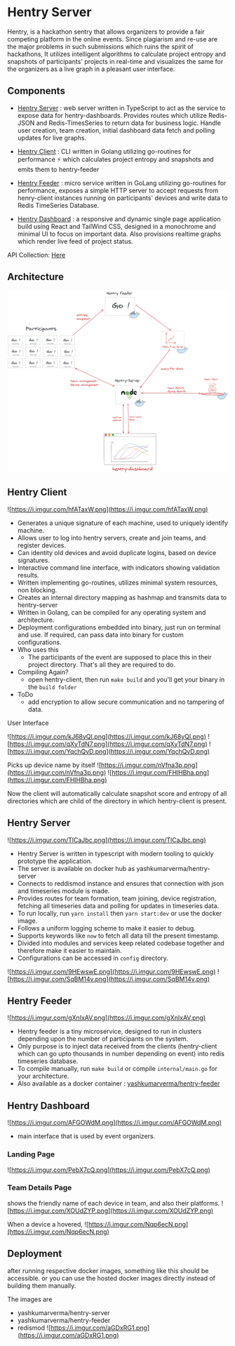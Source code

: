 # Hentry Server

Hentry, is a hackathon sentry that allows organizers to provide a fair competing platform in the online events. Since plagiarism and re-use are the major problems in such submissions which ruins the spirit of hackathons,  It utilizes intelligent algorithms to calculate project entropy and snapshots of participants' projects in real-time and visualizes the same for the organizers as a live graph in a pleasant user interface.


## Components

- [Hentry Server](https://github.com/YashKumarVerma/hentry-server) : web server written in TypeScript to act as the service to expose data for hentry-dashboards. Provides routes which utilize Redis-JSON and Redis-TimesSeries to return data for business logic. Handle user creation, team creation, initial dashboard data fetch and polling updates for live graphs.
- [Hentry Client](https://github.com/YashKumarVerma/hentry-client) : CLI written in Golang utilizing go-routines for performance ⚡ which calculates project entropy and snapshots and emits them to hentry-feeder

- [Hentry Feeder](https://github.com/YashKumarVerma/hentry-feeder) : micro service written in GoLang utilizing go-routines for performance, exposes a simple HTTP server to accept requests from henry-client instances running on participants' devices and write data to Redis TimeSeries Database.
-  [Hentry Dashboard](https://github.com/YashKumarVerma/hentry-dashboard) : a responsive and dynamic single page application build using React and TailWind CSS, designed in a monochrome and minimal UI to focus on important data. Also provisions realtime graphs which render live feed of project status.


API Collection: [Here](https://documenter.getpostman.com/view/10043948/TzRLmqrE#intro)

## Architecture
![Project Architecture](illustrations/map.png)

## Hentry Client

![https://i.imgur.com/hfATaxW.png](https://i.imgur.com/hfATaxW.png)

- Generates a unique signature of each machine, used to uniquely identify machine.
- Allows user to log into hentry servers, create and join teams, and register devices.
- Can identity old devices and avoid duplicate logins, based on device signatures.
- Interactive command line interface, with indicators showing validation results.
- Written implementing go-routines, utilizes minimal system resources, non blocking.
- Creates an internal directory mapping as hashmap and transmits data to hentry-server
- Written in Golang, can be compiled for any operating system and architecture.
- Deployment configurations embedded into binary, just run on terminal and use. If required, can pass data into binary for custom configurations.
- Who uses this
  - The participants of the event are supposed to place this in their project directory. That's all they are required to do.
- Compiling Again?
  - open hentry-client, then run `make build` and you'll get your binary in the `build folder`
- ToDo
  - add encryption to allow secure communication and no tampering of data.

User Interface

![https://i.imgur.com/kJ68yQI.png](https://i.imgur.com/kJ68yQI.png)
![https://i.imgur.com/qXyTdN7.png](https://i.imgur.com/qXyTdN7.png)
![https://i.imgur.com/YqchQvD.png](https://i.imgur.com/YqchQvD.png)

Picks up device name by itself
![https://i.imgur.com/nVfna3p.png](https://i.imgur.com/nVfna3p.png)
![https://i.imgur.com/FHlHBha.png](https://i.imgur.com/FHlHBha.png)

Now the client will automatically calculate snapshot score and entropy of all directories which are child of the directory in which hentry-client is present.


## Hentry Server

![https://i.imgur.com/TlCaJbc.png](https://i.imgur.com/TlCaJbc.png)

- Hentry Server is written in typescript with modern tooling to quickly prototype the application.
- The server is available on docker hub as yashkumarverma[](https://hub.docker.com/repository/docker/yashkumarverma/hentry-server)/hentry-server
- Connects to reddismod instance and ensures that connection with json and timeseries module is made.
- Provides routes for team formation, team joining, device registration, fetching all timeseries data and polling for updates in timeseries data.
- To run locally, run `yarn install` then `yarn start:dev` or use the docker image.
- Follows a uniform logging scheme to make it easier to debug.
- Supports keywords like `now` to fetch all data till the present timestamp.
- Divided into modules and services keep related codebase together and therefore make it easier to maintain.
- Configurations can be accessed in `config` directory.

![https://i.imgur.com/9HEwswE.png](https://i.imgur.com/9HEwswE.png)
![https://i.imgur.com/SqBM14v.png](https://i.imgur.com/SqBM14v.png)

## Hentry Feeder

![https://i.imgur.com/gXnIxAV.png](https://i.imgur.com/gXnIxAV.png)

- Hentry feeder is a tiny microservice, designed to run in clusters depending upon the number of participants on the system.
- Only purpose is to inject data received from the clients (hentry-client which can go upto thousands in number depending on event) into redis timeseries database.
- To compile manually, run `make build` or compile `internal/main.go` for your architecture.
- Also available as a docker container : [yashkumarverma/hentry-feeder](https://hub.docker.com/repository/docker/yashkumarverma/hentry-feeder)

## Hentry Dashboard

![https://i.imgur.com/AFGOWdM.png](https://i.imgur.com/AFGOWdM.png)
- main interface that is used by event organizers.


### Landing Page
![https://i.imgur.com/PebX7cQ.png](https://i.imgur.com/PebX7cQ.png)

### Team Details Page
shows the friendly name of each device in team, and also their platforms.
![https://i.imgur.com/XOUdZYP.png](https://i.imgur.com/XOUdZYP.png)

When a device a hovered, 
![https://i.imgur.com/Nqp6ecN.png](https://i.imgur.com/Nqp6ecN.png)









## Deployment
after running respective docker images, something like this should be accessible. or you can use the hosted docker images directly instead of building them manually.

The images are
- yashkumarverma/hentry-server
- yashkumarverma/hentry-feeder
- redismod
![https://i.imgur.com/aGDxRG1.png](https://i.imgur.com/aGDxRG1.png)

